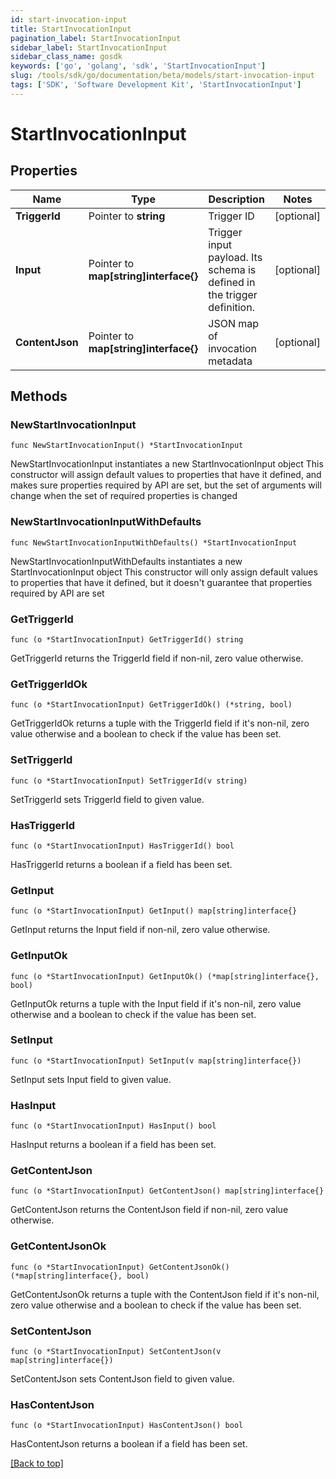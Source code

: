 ```yaml
---
id: start-invocation-input
title: StartInvocationInput
pagination_label: StartInvocationInput
sidebar_label: StartInvocationInput
sidebar_class_name: gosdk
keywords: ['go', 'golang', 'sdk', 'StartInvocationInput'] 
slug: /tools/sdk/go/documentation/beta/models/start-invocation-input
tags: ['SDK', 'Software Development Kit', 'StartInvocationInput']
---
```


# StartInvocationInput

## Properties

Name | Type | Description | Notes
------------ | ------------- | ------------- | -------------
**TriggerId** | Pointer to **string** | Trigger ID | [optional] 
**Input** | Pointer to **map[string]interface{}** | Trigger input payload. Its schema is defined in the trigger definition. | [optional] 
**ContentJson** | Pointer to **map[string]interface{}** | JSON map of invocation metadata | [optional] 

## Methods

### NewStartInvocationInput

`func NewStartInvocationInput() *StartInvocationInput`

NewStartInvocationInput instantiates a new StartInvocationInput object
This constructor will assign default values to properties that have it defined,
and makes sure properties required by API are set, but the set of arguments
will change when the set of required properties is changed

### NewStartInvocationInputWithDefaults

`func NewStartInvocationInputWithDefaults() *StartInvocationInput`

NewStartInvocationInputWithDefaults instantiates a new StartInvocationInput object
This constructor will only assign default values to properties that have it defined,
but it doesn't guarantee that properties required by API are set

### GetTriggerId

`func (o *StartInvocationInput) GetTriggerId() string`

GetTriggerId returns the TriggerId field if non-nil, zero value otherwise.

### GetTriggerIdOk

`func (o *StartInvocationInput) GetTriggerIdOk() (*string, bool)`

GetTriggerIdOk returns a tuple with the TriggerId field if it's non-nil, zero value otherwise
and a boolean to check if the value has been set.

### SetTriggerId

`func (o *StartInvocationInput) SetTriggerId(v string)`

SetTriggerId sets TriggerId field to given value.

### HasTriggerId

`func (o *StartInvocationInput) HasTriggerId() bool`

HasTriggerId returns a boolean if a field has been set.

### GetInput

`func (o *StartInvocationInput) GetInput() map[string]interface{}`

GetInput returns the Input field if non-nil, zero value otherwise.

### GetInputOk

`func (o *StartInvocationInput) GetInputOk() (*map[string]interface{}, bool)`

GetInputOk returns a tuple with the Input field if it's non-nil, zero value otherwise
and a boolean to check if the value has been set.

### SetInput

`func (o *StartInvocationInput) SetInput(v map[string]interface{})`

SetInput sets Input field to given value.

### HasInput

`func (o *StartInvocationInput) HasInput() bool`

HasInput returns a boolean if a field has been set.

### GetContentJson

`func (o *StartInvocationInput) GetContentJson() map[string]interface{}`

GetContentJson returns the ContentJson field if non-nil, zero value otherwise.

### GetContentJsonOk

`func (o *StartInvocationInput) GetContentJsonOk() (*map[string]interface{}, bool)`

GetContentJsonOk returns a tuple with the ContentJson field if it's non-nil, zero value otherwise
and a boolean to check if the value has been set.

### SetContentJson

`func (o *StartInvocationInput) SetContentJson(v map[string]interface{})`

SetContentJson sets ContentJson field to given value.

### HasContentJson

`func (o *StartInvocationInput) HasContentJson() bool`

HasContentJson returns a boolean if a field has been set.


[[Back to top]](#) 



